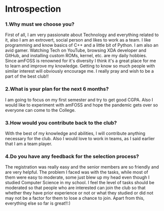 # Introspection

### 1.Why must we choose you?
First of all, I am very passionate about Technology and everything related to it, also I am an extrovert, social person and likes to work as a team. I like programming and know basics of C++ and a little bit of Python. I am also an avid gamer. Watching Tech on YouTube, browsing XDA developer and GitHub, and installing custom ROMs, kernel, etc. are my daily hobbies. Since amFOSS is renowned for it's diversity I think it's a great place for me to learn and improve my knowledge. Getting to know so much people with similar interest will obviously encourage me. I really pray and wish to be a part of the best club!! 

### 2.What is your plan for the next 6 months? 
I am going to focus on my first semester and try to get good CGPA. Also I would like to experiment with amFOSS and hope the pandemic gets over so everyone can come to the College.

### 3.How would you contribute back to the club?
With the best of my knowledge and abilities, I will contribute anything necessary for the club. Also I would love to work in teams, as I said earlier that I am a team player.

### 4.Do you have any feedback for the selection process?
The registration was really easy and the senior members are so friendly and are very helpful. The problem I faced was with the tasks, while most of them were easy to moderate, some just blew up my head even though I studied Computer Science in my school. I feel the level of tasks should be moderated so that people who are interested can join the club so that whether they have prior experience or not or what they studied or did not may not be a factor for them to lose a chance to join. Apart from this, everything else so far is great!!:)
